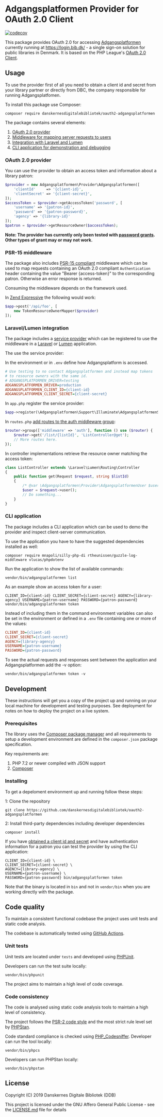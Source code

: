# Adgangsplatformen Provider for OAuth 2.0 Client

[![codecov](https://codecov.io/gh/reload/oauth2-adgangsplatformen/branch/master/graph/badge.svg)](https://codecov.io/gh/reload/oauth2-adgangsplatformen)

This package provides OAuth 2.0 for accessing [Adgangsplatformen](https://github.com/DBCDK/hejmdal) currently running at https://login.bib.dk/ - a single sign-on solution for public libraries in Denmark. It is based on the PHP League's [OAuth 2.0 Client](https://github.com/thephpleague/oauth2-client).

## Usage

To use the provider first of all you need to obtain a client id and secret from your library partner or directly from DBC, the company responsible for running Adgangsplatfomen.

To install this package use Composer:

```shell
composer require danskernesdigitalebibliotek/oauth2-adgangsplatformen
```

The package contains several elements:

1. [OAuth 2.0 provider](#oauth-20-provider)
2. [Middleware for mapping server requests to users](#psr-15-middleware)
3. [Integration with Laravel and Lumen](#laravellumen-integration)
4. [CLI application for demonstration and debugging](#cli-application)

### OAuth 2.0 provider

You can use the provider to obtain an access token and information about a library patron:

```php
$provider = new Adgangsplatformen\Provider\Adgangsplatformen([
    'clientId'     => '{client-id}',
    'clientSecret' => '{client-secret}',
]);
$accessToken = $provider->getAccessToken('password', [
    'username' => '{patron-id}',
    'password' => '{patron-password}',
    'agency' => '{library-id}'
]);
$patron = $provider->getResourceOwner($accessToken);
```

**Note: The provider has currently only been tested with [password grants](https://oauth2.thephpleague.com/authorization-server/resource-owner-password-credentials-grant/). Other types of grant may or may not work.**

### PSR-15 middleware

The package also includes [PSR-15 compliant]((https://www.php-fig.org/psr/psr-15/)) middleware which can be used to map requests containing an OAuth 2.0 compliant `Authentication` header containing the value "Bearer {access-token}" to the corresponding patron. Otherwise an error response is returned.

Consuming the middleware depends on the framework used.

In [Zend Expressive](https://docs.zendframework.com/zend-expressive/) the following would work:

```php
$app->post('/api/foo', [
    new TokenResourceOwnerMapper($provider)
]);
```

### Laravel/Lumen integration

The package includes a [service provider](https://laravel.com/docs/providers) which can be registered to use the middleware in a [Laravel](https://laravel.com/docs/) or [Lumen](https://lumen.laravel.com/docs/) application.

The use the service provider:

In the environment or in `.env` define how Adgangsplatform is accessed.

```ini
# Use testing to no contact Adgangsplatformen and instead map tokens
# to resource owners with the same id.
# ADGANGSPLATFORMEN_DRIVER=testing
ADGANGSPLATFORMEN_DRIVER=production
ADGANGSPLATFORMEN_CLIENT_ID={client-id}
ADGANGSPLATFORMEN_CLIENT_SECRET={client-secret}
```

In `app.php` register the service provider:

```php
$app->register(\Adgangsplatformen\Support\Illuminate\AdgangsplatformenServiceProvider::class);
```


In `routes.php` [add routes to the auth middleware group](https://laravel.com/docs/routing#route-group-middleware):
```php
$router->group(['middleware' => 'auth'], function () use ($router) {
    $router->get('/list/{listId}', 'ListController@get');
    // More routes here.
});
```

In controller implementations retrieve the resource owner matching the access token:

```php
class ListController extends \Laravel\Lumen\Routing\Controller
{
    public function get(Request $request, string $listId)
    {
        /* @var \Adgangsplatformen\Provider\AdgangsplatformenUser $user */
        $user = $request->user();
        // Do something...
    }
}
```

### CLI application

The package includes a CLI application which can be used to demo the provider and inspect client-server communication.

To use the application you have to have the suggested dependencies installed as well:

```shell
composer require mnapoli/silly-php-di rtheunissen/guzzle-log-middleware vlucas/phpdotenv
``` 

Run the application to show the list of available commands:

```shell
vendor/bin/adgangsplatformen list
```

As an example show an access token for a user:

```shell
CLIENT_ID={client-id} CLIENT_SECRET={client-secret} AGENCY={library-agency} USERNAME={patron-username} PASSWORD={patron-password} vendor/bin/adgangsplatformen token
```

Instead of including them in the command environment variables can also be set in the environment or defined in a `.env` file containing one or more of the values:

```ini
CLIENT_ID={client-id}
CLIENT_SECRET={client-secret}
AGENCY={library-agency}
USERNAME={patron-username}
PASSWORD={patron-password}
```

To see the actual requests and responses sent between the application and Adgangsplatformen add the -v option:

```shell
vendor/bin/adgangsplatformen token -v
````

## Development

These instructions will get you a copy of the project up and running on your local machine for development and testing purposes. See deployment for notes on how to deploy the project on a live system.

### Prerequisites

The library uses the [Composer package manager](https://getcomposer.org/) and all requirements to setup a development environment are defined in the `composer.json` package specification.

Key requirements are:

1. PHP 7.2 or newer compiled with JSON support
2. [Composer](https://getcomposer.org/download/)

### Installing

To get a depeloment environment up and running follow these steps:

1: Clone the repository

```shell
git clone https://github.com/danskernesdigitalebibliotek/oauth2-adgangsplatformen
```

2: Install third-party dependencies including developer dependencies

```shell
composer install
```

If you have [obtained a client id and secret](#usage) and have authentication information for a patron you can test the provider by using the CLI application:

```shell
CLIENT_ID={client-id} \
CLIENT_SECRET={client-secret} \
AGENCY={library-agency} \
USERNAME={patron-username} \
PASSWORD={patron-password} bin/adgangsplatformen token
```

Note that the binary is located in `bin` and not in `vendor/bin` when you are working directly with the package.

## Code quality

To maintain a consistent functional codebase the project uses unit tests and static code analysis.

The codebase is automatically tested using [GitHub Actions](https://developer.github.com/actions/).

### Unit tests

Unit tests are located under `tests` and developed using [PHPUnit](https://phpunit.de/).

Developers can run the test suite locally:

```shell
vendor/bin/phpunit
```

The project aims to maintain a high level of code coverage.

### Code consistency

The code is analysed using static code analysis tools to maintain a high level of consistency.

The project follows the [PSR-2 code style](https://www.php-fig.org/psr/psr-2/) and the most strict rule level set by [PHPStan](https://github.com/phpstan/phpstan#rule-levels).

Code standard compliance is checked using [PHP_Codesniffer](https://github.com/squizlabs/PHP_CodeSniffer). Developer can run the tool locally:

```shell
vendor/bin/phpcs
```

Developers can run PHPStan locally:

```shell
vendor/bin/phpstan
```

## License

Copyright (C) 2019 Danskernes Digitale Bibliotek (DDB)

This project is licensed under the GNU Affero General Public License - see the [LICENSE.md](LICENSE.md) file for details
